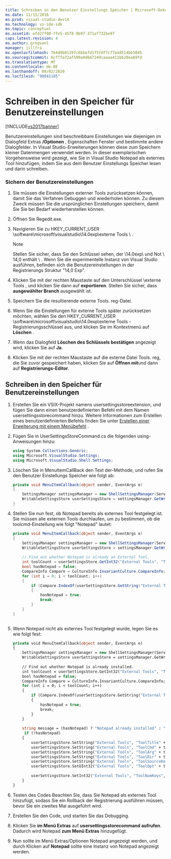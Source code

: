 ```yaml
---
title: Schreiben in den Benutzer Einstellungs Speicher | Microsoft-Dokumentation
ms.date: 11/15/2016
ms.prod: visual-studio-dev14
ms.technology: vs-ide-sdk
ms.topic: conceptual
ms.assetid: efd27f00-7fe5-45f8-9b97-371af732be97
caps.latest.revision: 4
ms.author: gregvanl
manager: jillfra
ms.openlocfilehash: 764d9b81297c6bbefd1f5fdf7c77e4d514bb5045
ms.sourcegitcommit: 6cfffa72af599a9d667249caaaa411bb28ea69fd
ms.translationtype: MT
ms.contentlocale: de-DE
ms.lasthandoff: 09/02/2020
ms.locfileid: "90841185"
---
```

# <a name="writing-to-the-user-settings-store"></a>Schreiben in den Speicher für Benutzereinstellungen
[!INCLUDE[vs2017banner](../includes/vs2017banner.md)]

Benutzereinstellungen sind beschreibbare Einstellungen wie diejenigen im Dialogfeld Extras **/Optionen** , Eigenschaften Fenster und bestimmte andere Dialogfelder. In Visual Studio-Erweiterungen können diese zum Speichern kleiner Datenmengen verwendet werden. In dieser exemplarischen Vorgehensweise wird gezeigt, wie Sie in Visual Studio Notepad als externes Tool hinzufügen, indem Sie aus dem Benutzer Einstellungs Speicher lesen und darin schreiben.  
  
### <a name="backing-up-your-user-settings"></a>Sichern der Benutzereinstellungen  
  
1. Sie müssen die Einstellungen externer Tools zurücksetzen können, damit Sie das Verfahren Debuggen und wiederholen können. Zu diesem Zweck müssen Sie die ursprünglichen Einstellungen speichern, damit Sie Sie bei Bedarf wiederherstellen können.  
  
2. Öffnen Sie Regedit.exe.  
  
3. Navigieren Sie zu HKEY_CURRENT_USER \software\microsoft\visualstudio\14.0exp\externe Tools \\ .  
  
    > [!NOTE]
    > Stellen Sie sicher, dass Sie den Schlüssel sehen, der \14.0exp\ und Not \ 14,0 enthält \\ . Wenn Sie die experimentelle Instanz von Visual Studio ausführen, befinden sich die Benutzereinstellungen in der Registrierungs Struktur "14,0 Exp".  
  
4. Klicken Sie mit der rechten Maustaste auf den Unterschlüssel \externe Tools \, und klicken Sie dann auf **exportieren**. Stellen Sie sicher, dass **ausgewählter Branch** ausgewählt ist.  
  
5. Speichern Sie die resultierende externe Tools. reg-Datei.  
  
6. Wenn Sie die Einstellungen für externe Tools später zurücksetzen möchten, wählen Sie den HKEY_CURRENT_USER \software\microsoft\visualstudio\14.0exp\externe Tools \-Registrierungsschlüssel aus, und klicken Sie im Kontextmenü auf **Löschen** .  
  
7. Wenn das Dialogfeld **Löschen des Schlüssels bestätigen** angezeigt wird, klicken Sie auf **Ja**.  
  
8. Klicken Sie mit der rechten Maustaste auf die externe Datei Tools. reg, die Sie zuvor gespeichert haben, klicken Sie auf **Öffnen mit**und dann auf **Registrierungs-Editor**.  
  
## <a name="writing-to-the-user-settings-store"></a>Schreiben in den Speicher für Benutzereinstellungen  
  
1. Erstellen Sie ein VSIX-Projekt namens usersettingsstoreextension, und fügen Sie dann einen benutzerdefinierten Befehl mit dem Namen usersettingsstorecommand hinzu. Weitere Informationen zum Erstellen eines benutzerdefinierten Befehls finden Sie unter [Erstellen einer Erweiterung mit einem Menübefehl](../extensibility/creating-an-extension-with-a-menu-command.md) .  
  
2. Fügen Sie in UserSettingsStoreCommand.cs die folgenden using-Anweisungen hinzu:  
  
    ```csharp  
    using System.Collections.Generic;  
    using Microsoft.VisualStudio.Settings;  
    using Microsoft.VisualStudio.Shell.Settings;  
    ```  
  
3. Löschen Sie in MenuItemCallBack den Text der-Methode, und rufen Sie den Benutzer Einstellungs Speicher wie folgt ab:  
  
    ```csharp  
    private void MenuItemCallback(object sender, EventArgs e)  
    {  
        SettingsManager settingsManager = new ShellSettingsManager(ServiceProvider);  
        WritableSettingsStore userSettingsStore = settingsManager.GetWritableSettingsStore(SettingsScope.UserSettings);  
    }  
    ```  
  
4. Stellen Sie nun fest, ob Notepad bereits als externes Tool festgelegt ist. Sie müssen alle externen Tools durchlaufen, um zu bestimmen, ob die toolcmd-Einstellung wie folgt "Notepad" lautet:  
  
    ```csharp  
    private void MenuItemCallback(object sender, EventArgs e)  
    {  
        SettingsManager settingsManager = new ShellSettingsManager(ServiceProvider);  
        WritableSettingsStore userSettingsStore = settingsManager.GetWritableSettingsStore(SettingsScope.UserSettings);  
  
        // Find out whether Notepad is already an External Tool.  
        int toolCount = userSettingsStore.GetInt32("External Tools", "ToolNumKeys");  
        bool hasNotepad = false;  
        CompareInfo Compare = CultureInfo.InvariantCulture.CompareInfo;  
        for (int i = 0; i < toolCount; i++)  
        {  
            if (Compare.IndexOf(userSettingsStore.GetString("External Tools", "ToolCmd" + i), "Notepad", CompareOptions.IgnoreCase) >= 0)  
            {  
                hasNotepad = true;  
                break;  
            }  
        }  
    }  
  
    ```  
  
5. Wenn Notepad nicht als externes Tool festgelegt wurde, legen Sie es wie folgt fest:  
  
    ```vb  
    private void MenuItemCallback(object sender, EventArgs e)  
    {  
        SettingsManager settingsManager = new ShellSettingsManager(ServiceProvider);  
        WritableSettingsStore userSettingsStore = settingsManager.GetWritableSettingsStore(SettingsScope.UserSettings);  
  
        // Find out whether Notepad is already installed.  
        int toolCount = userSettingsStore.GetInt32("External Tools", "ToolNumKeys");  
        bool hasNotepad = false;  
        CompareInfo Compare = CultureInfo.InvariantCulture.CompareInfo;  
        for (int i = 0; i < toolCount; i++)  
        {  
            if (Compare.IndexOf(userSettingsStore.GetString("External Tools", "ToolCmd" + i), "Notepad", CompareOptions.IgnoreCase) >= 0)  
            {  
                hasNotepad = true;  
                break;  
            }  
        }  
  
        string message = (hasNotepad) ? "Notepad already installed" : "Installing Notepad";  
         if (!hasNotepad)  
        {  
            userSettingsStore.SetString("External Tools", "ToolTitle" + toolCount, "&Notepad");  
            userSettingsStore.SetString("External Tools", "ToolCmd" + toolCount, "C:\\Windows\\notepad.exe");  
            userSettingsStore.SetString("External Tools", "ToolArg" + toolCount, "");  
            userSettingsStore.SetString("External Tools", "ToolDir" + toolCount, "$(ProjectDir)");  
            userSettingsStore.SetString("External Tools", "ToolSourceKey" + toolCount, "");  
            userSettingsStore.SetUInt32("External Tools", "ToolOpt" + toolCount, 0x00000011);  
  
            userSettingsStore.SetInt32("External Tools", "ToolNumKeys", toolCount + 1);  
        }  
    }  
    ```  
  
6. Testen des Codes Beachten Sie, dass Sie Notepad als externes Tool hinzufügt, sodass Sie ein Rollback der Registrierung ausführen müssen, bevor Sie ein zweites Mal ausgeführt wird.  
  
7. Erstellen Sie den Code, und starten Sie das Debugging.  
  
8. Klicken Sie **im Menü Extras** auf **usersettingsstorecommand aufrufen**. Dadurch wird Notepad **zum Menü Extras** hinzugefügt.  
  
9. Nun sollte im Menü Extras/Optionen Notepad angezeigt werden, und durch Klicken auf **Notepad** sollte eine Instanz von Notepad angezeigt werden.
